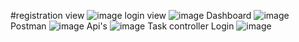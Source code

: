 #registration view
![image](https://github.com/Sujeet597/laravel-email-verification/assets/75562365/b8c20471-ab1f-4db3-acc8-723d6e046393)
login view
![image](https://github.com/Sujeet597/laravel-email-verification/assets/75562365/1ae4d6a9-f85a-43fb-ad41-b1910fc6ac98)
Dashboard
![image](https://github.com/Sujeet597/laravel-email-verification/assets/75562365/ee87ba46-a247-429f-9158-0972f012ba77)
Postman
![image](https://github.com/Sujeet597/laravel-email-verification/assets/75562365/ee152a15-630e-4000-a3dc-e05b8bd4db27)
Api's
![image](https://github.com/Sujeet597/laravel-email-verification/assets/75562365/30c969c5-2b2c-4754-ae56-eabdf2908ab2)
Task controller Login
![image](https://github.com/Sujeet597/laravel-email-verification/assets/75562365/5184b109-a236-4c5a-be3b-d0ca32eec9f2)



